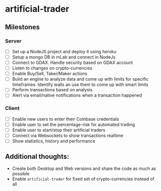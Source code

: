 # artificial-trader

## Milestones
### Server
- [ ] Set up a NodeJS project and deploy it using heroku
- [ ] Setup a mongo DB in mLab and connect in NodeJs 
- [ ] Connect to GDAX. Handle security based on GDAX account
- [ ] Listen to changes on crypto-currencies
- [ ] Enable Buy/Sell, Taker/Maker actions
- [ ] Build an engine to analyze data and come up with limits for specific timeframes. Identify walls an use them to come up with smart limits
- [ ] Perform transactions based on analysis
- [ ] Alert via email/native notifications when a transaction happened
### Client
- [ ] Enable new users to enter their Coinbase credentials
- [ ] Enable user to set the percentage-risk for automated trading
- [ ] Enable user to start/stop their artificial traders
- [ ] Connect via Websockets to show transactions realtime
- [ ] Show statistics, history and performance 

## Additional thoughts:
- Create both Desktop and Web versions and share the code as much as possible
- Enable `artificial-trader` for fixed set of crypto-currencies instead of all
